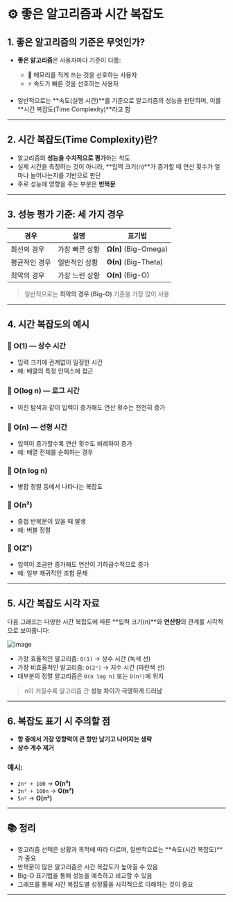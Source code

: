 # ⚙️ 좋은 알고리즘과 시간 복잡도

## 1. 좋은 알고리즘의 기준은 무엇인가?

- **좋은 알고리즘**은 사용자마다 기준이 다름:
  - 💾 메모리를 적게 쓰는 것을 선호하는 사용자
  - ⚡ 속도가 빠른 것을 선호하는 사용자

- 일반적으로는 **속도(실행 시간)**를 기준으로 알고리즘의 성능을 판단하며, 이를 **시간 복잡도(Time Complexity)**라고 함

---

## 2. 시간 복잡도(Time Complexity)란?

- 알고리즘의 **성능을 수치적으로 평가**하는 척도
- 실제 시간을 측정하는 것이 아니라, **입력 크기(n)**가 증가할 때 연산 횟수가 얼마나 늘어나는지를 기반으로 판단
- 주로 성능에 영향을 주는 부분은 **반복문**

---

## 3. 성능 평가 기준: 세 가지 경우

| 경우 | 설명 | 표기법 |
|------|------|--------|
| 최선의 경우 | 가장 빠른 상황 | **Ω(n)** (Big-Omega) |
| 평균적인 경우 | 일반적인 상황 | **Θ(n)** (Big-Theta) |
| 최악의 경우 | 가장 느린 상황 | **O(n)** (Big-O) |

> 일반적으로는 **최악의 경우 (Big-O)** 기준을 가장 많이 사용

---

## 4. 시간 복잡도의 예시

### 📌 O(1) — 상수 시간
- 입력 크기에 관계없이 일정한 시간
- 예: 배열의 특정 인덱스에 접근

### 📌 O(log n) — 로그 시간
- 이진 탐색과 같이 입력이 증가해도 연산 횟수는 천천히 증가

### 📌 O(n) — 선형 시간
- 입력이 증가할수록 연산 횟수도 비례하여 증가
- 예: 배열 전체를 순회하는 경우

### 📌 O(n log n)
- 병합 정렬 등에서 나타나는 복잡도

### 📌 O(n²)
- 중첩 반복문이 있을 때 발생
- 예: 버블 정렬

### 📌 O(2ⁿ)
- 입력이 조금만 증가해도 연산이 기하급수적으로 증가
- 예: 일부 재귀적인 조합 문제

---

## 5. 시간 복잡도 시각 자료

다음 그래프는 다양한 시간 복잡도에 따른 **입력 크기(n)**와 **연산량**의 관계를 시각적으로 보여줍니다:

![image](https://github.com/user-attachments/assets/725d8004-39ba-44ac-aa25-b31145c5cf14)


- 가장 효율적인 알고리즘: `O(1)` → 상수 시간 (녹색 선)
- 가장 비효율적인 알고리즘: `O(2ⁿ)` → 지수 시간 (파란색 선)
- 대부분의 정렬 알고리즘은 `O(n log n)` 또는 `O(n²)`에 위치

> n이 커질수록 알고리즘 간 **성능 차이가 극명하게 드러남**

---

## 6. 복잡도 표기 시 주의할 점

- **항 중에서 가장 영향력이 큰 항만 남기고 나머지는 생략**
- **상수 계수 제거**

### 예시:
- `2n² + 100` → **O(n²)**
- `3n³ + 100n` → **O(n³)**
- `5n²` → **O(n²)**

---

## 📚 정리

- 알고리즘 선택은 상황과 목적에 따라 다르며, 일반적으로는 **속도(시간 복잡도)**가 중요
- 반복문이 많은 알고리즘은 시간 복잡도가 높아질 수 있음
- Big-O 표기법을 통해 성능을 예측하고 비교할 수 있음
- 그래프를 통해 시간 복잡도별 성장률을 시각적으로 이해하는 것이 중요

---
